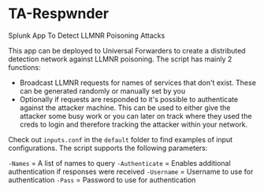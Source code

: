# TA-Respwnder
Splunk App To Detect LLMNR Poisoning Attacks

This app can be deployed to Universal Forwarders to create a distributed detection network against LLMNR poisoning. 
The script has mainly 2 functions:
  - Broadcast LLMNR requests for names of services that don't exist. These can be generated randomly or manually set by you
  - Optionally if requests are responded to it's possible to authenticate against the attacker machine. This can be used to either give the attacker some busy work or you can later on track where they used the creds to login and therefore tracking the attacker within your network.

Check out `inputs.conf` in the `default` folder to find examples of input configurations.
The script supports the following parameters:

`-Names` = A list of names to query
`-Authenticate` = Enables additional authentication if responses were received
`-Username` = Username to use for authentication
`-Pass` = Password to use for authentication